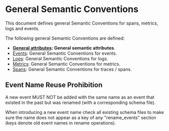 # General Semantic Conventions

This document defines general Semantic Conventions for spans, metrics, logs and events.

The following general Semantic Conventions are defined:

* **[General attributes](general-attributes.md): General semantic attributes**.
* [Events](events-general.md): General Semantic Conventions for events.
* [Logs](logs-general.md): General Semantic Conventions for logs.
* [Metrics](metrics-general.md): General Semantic Conventions for metrics.
* [Spans](trace-general.md): General Semantic Conventions for traces / spans.

## Event Name Reuse Prohibition

A new event MUST NOT be added with the same name as an event that existed in
the past but was renamed (with a corresponding schema file).

When introducing a new event name check all existing schema files to make sure
the name does not appear as a key of any "rename_events" section (keys denote
old event names in rename operations).
